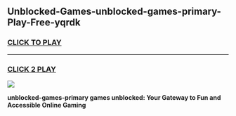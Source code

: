 
## Unblocked-Games-unblocked-games-primary-Play-Free-yqrdk
<h3>
<a href="https://premium76.site?title=unblocked-games-primary&ref=24M">CLICK TO PLAY</a></h3>
<hr>

<h3>
<a href="https://premium76.site?title=unblocked-games-primary&ref=24M">CLICK 2 PLAY</a>
  
</h3>

<a href="https://premium76.site?title=unblocked-games-primary&ref=24M"><img src="https://clearcache.store/games.png"></a>


**unblocked-games-primary games unblocked: Your Gateway to Fun and Accessible Online Gaming**
